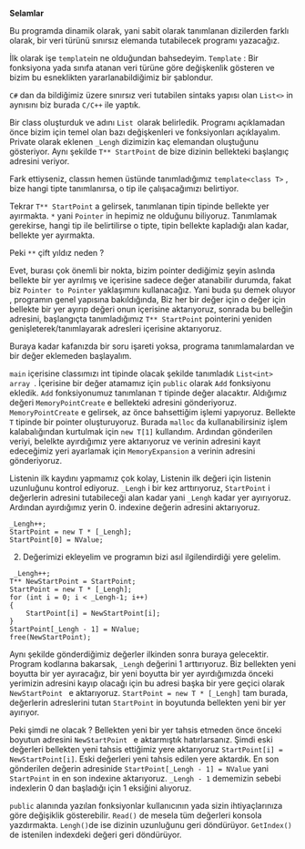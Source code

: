 **Selamlar**

Bu programda dinamik olarak, yani sabit olarak tanımlanan dizilerden farklı olarak, bir veri türünü sınırsız elemanda tutabilecek programı yazacağız.

İlk olarak işe `template`in ne olduğundan bahsedeyim. `Template` : Bir fonksiyona yada sınıfa atanan veri türüne göre değişkenlik gösteren ve bizim bu esneklikten yararlanabildiğimiz bir şablondur.

`C#` dan da bildiğimiz üzere sınırsız veri tutabilen sintaks yapısı olan `List<>` in aynısını biz burada `C/C++` ile yaptık.

Bir class oluşturduk ve adını `List `olarak belirledik. Programı açıklamadan önce bizim için temel olan bazı değişkenleri ve fonksiyonları açıklayalım.
Private olarak eklenen `_Lengh` dizimizin kaç elemandan oluştuğunu gösteriyor. Aynı şekilde  `T** StartPoint` de bize dizinin bellekteki başlangıç adresini veriyor.

Fark ettiyseniz,  classın hemen üstünde  tanımladığımız `template<class T>` , bize hangi tipte tanımlanırsa, o tip ile çalışacağımızı belirtiyor.

Tekrar `T** StartPoint` a gelirsek, tanımlanan tipin tipinde bellekte yer ayırmakta.  `*` yani `Pointer` in hepimiz ne olduğunu biliyoruz. Tanımlamak gerekirse, hangi tip ile belirtilirse o tipte, tipin bellekte kapladığı alan kadar, bellekte yer ayırmakta.

Peki `**` çift yıldız neden ?

Evet, burası çok önemli bir nokta, bizim pointer dediğimiz şeyin aslında bellekte bir yer ayrılmış ve içerisine sadece değer atanabilir durumda, fakat biz `Pointer to Pointer` yaklaşımını kullanacağız. Yani buda şu demek oluyor , programın genel yapısına bakıldığında, Biz her bir değer için o değer için bellekte bir yer ayırıp değeri onun içerisine aktarıyoruz, sonrada bu belleğin adresini, başlangıçta tanımladığımız `T** StartPoint` pointerini yeniden  genişleterek/tanımlayarak adresleri içerisine aktarıyoruz.

Buraya kadar kafanızda bir soru işareti yoksa, programa tanımlamalardan ve bir değer eklemeden başlayalım.

`main` içerisine classımızı int tipinde olacak şekilde tanımladık  `List<int> array `. İçerisine bir değer atamamız için `public` olarak `Add` fonksiyonu ekledik.
`Add` fonksiyonumuz tanımlanan `T` tipinde değer alacaktır. Aldığımız değeri `MemoryPointCreate` e bellekteki adresini gönderiyoruz. `MemoryPointCreate` e gelirsek, az önce bahsettiğim işlemi yapıyoruz. Bellekte `T`  tipinde bir pointer oluşturuyoruz. Burada `malloc` da kullanabilirsiniz işlem kalabalığından kurtulmak için `new T[1]` kullandım.
Ardından gönderilen veriyi, belelkte ayırdığımız yere aktarıyoruz ve verinin adresini kayıt edeceğimiz yeri ayarlamak için `MemoryExpansion` a verinin adresini gönderiyoruz.

Listenin ilk kaydını yapmamız çok kolay, Listenin ilk değeri için listenin uzunluğunu kontrol ediyoruz. `_Lengh` i bir kez arttırıyoruz, `StartPoint` i değerlerin adresini tutabileceği alan kadar yani `_Lengh` kadar yer ayırıyoruz. Ardından ayırdığımız yerin 0. indexine  değerin adresini aktarıyoruz.
```
_Lengh++;
StartPoint = new T * [_Lengh];
StartPoint[0] = NValue;
```

2. Değerimizi ekleyelim ve programın bizi asıl ilgilendirdiği yere gelelim. 
```
 _Lengh++;
T** NewStartPoint = StartPoint;
StartPoint = new T * [_Lengh];
for (int i = 0; i < _Lengh-1; i++)
{
    StartPoint[i] = NewStartPoint[i];
}
StartPoint[_Lengh - 1] = NValue;
free(NewStartPoint);
```
Aynı şekilde gönderdiğimiz değerler ilkinden sonra buraya gelecektir. Program kodlarına bakarsak, `_Lengh` değerini 1 arttırıyoruz. Biz bellekten yeni boyutta bir yer ayıracağız, bir yeni boyutta bir yer ayırdığımızda önceki yerimizin adresini kayıp olacağı için bu adresi başka bir yere geçici olarak `NewStartPoint ` e aktarıyoruz.
`StartPoint = new T * [_Lengh]` tam burada, değerlerin adreslerini tutan `StartPoint` in boyutunda bellekten yeni bir yer ayırıyor.

Peki şimdi ne olacak ? Bellekten yeni bir yer tahsis etmeden önce önceki boyutun adresini `NewStartPoint ` e aktarmıştık hatırlarsanız. Şimdi eski değerleri bellekten yeni tahsis ettiğimiz yere aktarıyoruz `StartPoint[i] = NewStartPoint[i]`.
Eski değerleri yeni tahsis edilen yere aktardık. En son gönderilen değerin adresinide `StartPoint[_Lengh - 1] = NValue`  yani `StartPoint` in en son indexine aktarıyoruz.
`_Lengh - 1` dememizin sebebi indexlerin 0 dan başladığı için 1 eksiğini alıyoruz.

 `public` alanında yazılan fonksiyonlar kullanıcının yada sizin ihtiyaçlarınıza göre değişiklik gösterebilir. `Read()` de mesela tüm değerleri konsola yazdırmakta. `Lengh()`de  ise dizinin uzunluğunu geri döndürüyor.
`GetIndex()` de istenilen indexdeki değeri geri döndürüyor.
